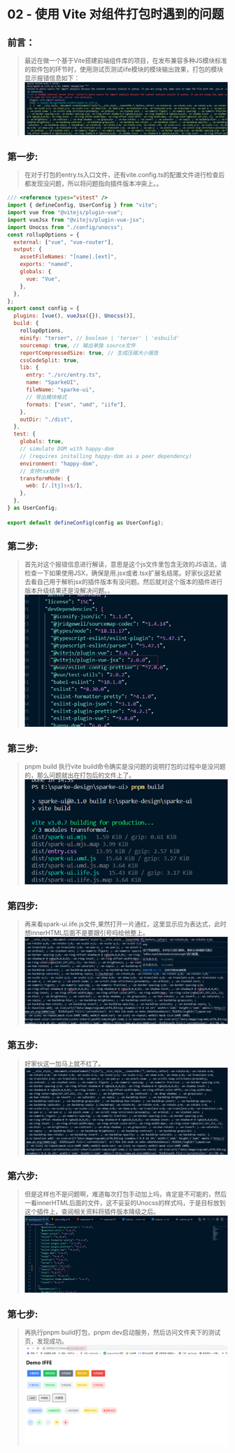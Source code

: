 # 02 - 使用 Vite 对组件打包时遇到的问题

## 前言：
><font>最近在做一个基于Vite搭建前端组件库的项目，在发布兼容多种JS模块标准的软件包的环节时，使用测试页测试iife模块的模块输出效果，打包的模块显示报错信息如下：</font>
![00.png](../../public/sparke-ui/02/Vite_00.PNG "Magic Gardens")

## 第一步:
> <font>在对于打包的entry.ts入口文件，还有vite.config.ts的配置文件进行检查后都发现没问题，所以将问题指向插件版本冲突上。</font>。

```js
/// <reference types="vitest" />
import { defineConfig, UserConfig } from "vite";
import vue from "@vitejs/plugin-vue";
import vueJsx from "@vitejs/plugin-vue-jsx";
import Unocss from "./config/unocss";
const rollupOptions = {
  external: ["vue", "vue-router"],
  output: {
    assetFileNames: "[name].[ext]",
    exports: "named",
    globals: {
      vue: "Vue",
    },
  },
};
export const config = {
  plugins: [vue(), vueJsx({}), Unocss()],
  build: {
    rollupOptions,
    minify: "terser", // boolean | 'terser' | 'esbuild'
    sourcemap: true, // 输出单独 source文件
    reportCompressedSize: true, // 生成压缩大小报告
    cssCodeSplit: true,
    lib: {
      entry: "./src/entry.ts",
      name: "SparkeUI",
      fileName: "sparke-ui",
      // 导出模块格式
      formats: ["esm", "umd", "iife"],
    },
    outDir: "./dist",
  },
  test: {
    globals: true,
    // simulate DOM with happy-dom
    // (requires installing happy-dom as a peer dependency)
    environment: "happy-dom",
    // 支持tsx组件
    transformMode: {
      web: [/.[tj]sx$/],
    },
  },
} as UserConfig;

export default defineConfig(config as UserConfig);
```

## 第二步:
> <font>首先对这个报错信息进行解读，意思是这个js文件里包含无效的JS语法，请检查一下如果使用JSX，确保是用.jsx或者.tsx扩展名结尾。好家伙这赶紧去看自己用于解析jsx的插件版本有没问题。然后就对这个版本的插件进行版本升级结果还是没解决问题。</font>。
![01.png](../../public/sparke-ui/02/Vite_02.PNG "Magic Gardens")

## 第三步:
> <font>pnpm build 执行vite build命令确实是没问题的说明打包的过程中是没问题的，那么问题就出在打包后的文件上了</font>。
![01.png](../../public/sparke-ui/02/Vite_03.PNG "Magic Gardens")

## 第四步:
> <font>再来看spark-ui.iife.js文件,果然打开一片通红，这里显示应为表达式，此时想innerHTML后面不是要跟引号吗给他整上</font>。
![01.png](../../public/sparke-ui/02/Vite_04.PNG "Magic Gardens")

## 第五步:
> <font>好家伙这一加马上就不红了</font>。
![01.png](../../public/sparke-ui/02/Vite_05.PNG "Magic Gardens")

## 第六步:
> <font>但是这样也不是问题啊，难道每次打包手动加上吗，肯定是不可能的，然后一看innerHTML后面的文件，这不妥妥的Unocss的样式吗，于是目标放到这个插件上，查阅相关资料将插件版本降级之后</font>。
![01.png](../../public/sparke-ui/02/Vite_06.PNG "Magic Gardens")

## 第七步:
> <font>再执行pnpm build打包，pnpm dev启动服务，然后访问文件夹下的测试页，发现成功</font>。
![01.png](../../public/sparke-ui/02/Vite_07.PNG "Magic Gardens")
